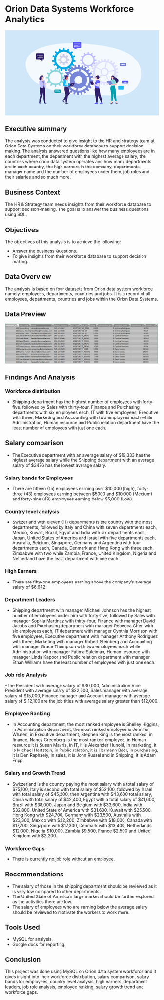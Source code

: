 # Orion Data Systems Workforce Analytics
![Workforce Header](workforce-header.png)

## Executive summary
The analysis was conducted to give insight to the HR and strategy team at Orion Data Systems on their workforce database to support decision making. The analysis answered questions like how many employees are in each department, the department with the highest average salary, the countries where orion data system operates and how many departments are in each country, the high earners in the company, departments, manager name and the number of employees under them, job roles and their salaries and so much more.

## Business Context
The HR & Strategy team needs insights from their workforce database to support decision-making. The goal is to answer the business questions using SQL.

## Objectives
The objectives of this analysis is to achieve the following:
- Answer the business Questions.
- To give insights from their workforce database to support decision making.

## Data Overview
The analysis is based on four datasets from Orion data system workforce namely: employees, departments, countries and jobs. It is a record of all employees, departments, countries and jobs within the Orion Data Systems.

## Data Preview
![Data Preview](data.overview.PNG)

## Findings And Analysis
### Workforce distribution
- Shipping department has the highest number of employees with forty-five, followed by Sales with thirty-four, Finance and Purchasing departments with six employees each, IT with five employees, Executive with three, Marketing and Accounting with two employees each while Administration, Human resource and Public relation department have the least number of employees with just one each.

## Salary comparison
- The Executive department with an average salary of $19,333 has the highest average salary while the Shipping department with an average salary of $3476 has the lowest average salary.

### Salary bands for Employees
- There are fifteen (15) employees earning over $10,000 (high), forty-three (43) employees earning between $5000 and $10,000 (Medium) and forty-nine (49) employees earning below $5,000 (Low).

### Country level analysis
- Switzerland with eleven (11) departments is the country with the most departments, followed by Italy and China with seven departments each, Mexico, Kuwait, Brazil, Egypt and India with six departments each, Japan, United States of America and Israel with five departments each, Australia, Belgium, Singapore, Germany and Argentina with four departments each, Canada, Denmark and Hong Kong with three each, Zimbabwe with two while Zambia, France, United Kingdom, Nigeria and Netherland have the least department with one each.
  
### High Earners
- There are fifty-one employees earning above the company’s average salary of $6,642.
  
### Department Leaders
- Shipping department with manager Michael Johnson has the highest number of employees under him with forty-five, followed by Sales with manager Sophia Martinez with thirty-four, Finance with manager David Jacobs and Purchasing department with manager Rebecca Chen with six employees each, IT department with manager Cynthia Morrison with five employees, Executive department with manager Anthony Rodriguez with three, Marketing with manager Robert Steinberg and Accounting with manager Grace Thompson with two employees each while Administration with manager Fatima Suleiman, Human resource with manager Linda Kapoor and Public relation department with manager Ethan Williams have the least number of employees with just one each.

### Job role Analysis
-The President with average salary of $30,000, Administration Vice President with average salary of $22,500, Sales manager with average salary of $15,000, Finance manager and Account manager with average salary of $ 12,100 are the job titles with average salary greater than $12,000.

### Employee Ranking
- In Accounting department, the most ranked employee is Shelley Higgins, in Administration department, the most ranked employee is Jennifer Whalen, in Executive department, Stephen King is the most ranked, in finance, Nancy Greenberg is the most ranked employee, in Human resource it is Susan Mavris, in IT, it is Alexander Hunold, in marketing, it is Michael Hartstein, in Public relation, it is Hermann Baer, in purchasing, it is Den Raphaely, in sales, it is John Russel and in Shipping, it is Adam Fripp.

### Salary and Growth Trend
- Switzerland is the country paying the most salary with a total salary of $75,100, Italy is second with total salary of $52,100, followed by Israel with total salary of $45,200, then Argentina with $43,600 total salary, China with total salary of $42,400, Egypt with a total salary of $41,600, Brazil with $38,000, Japan and Belgium with $33,600, India with $32,800, United State of America with $31,600, Kuwait with $25,500, Hong Kong with $24,700, Germany with $23,500, Australia with $23,300, Mexico with $22,200, Zimbabwe with $18,000, Canada with $17,700, Singapore with $17,300, Denmark with $13,400, Netherlands $12,000, Nigeria $10,000, Zambia $9,500, France $2,500 and United Kingdom with $2,200.

### Workforce Gaps
- There is currently no job role without an employee.
  
## Recommendations
- The salary of those in the shipping department should be reviewed as it is very low compared to other departments.
- The United State of America’s large market should be further explored as the activities there are low.
- The salary of employees who are earning below the average salary should be reviewed to motivate the workers to work more.

## Tools Used
- MySQL for analysis.
- Google docs for reporting.

## Conclusion 
This project was done using MySQL on Orion data system workforce and it gives insight into their workforce distribution, salary comparison, salary bands for employees, country level analysis, high earners, department leaders, job role analysis, employee ranking, salary growth trend and workforce gaps.
















